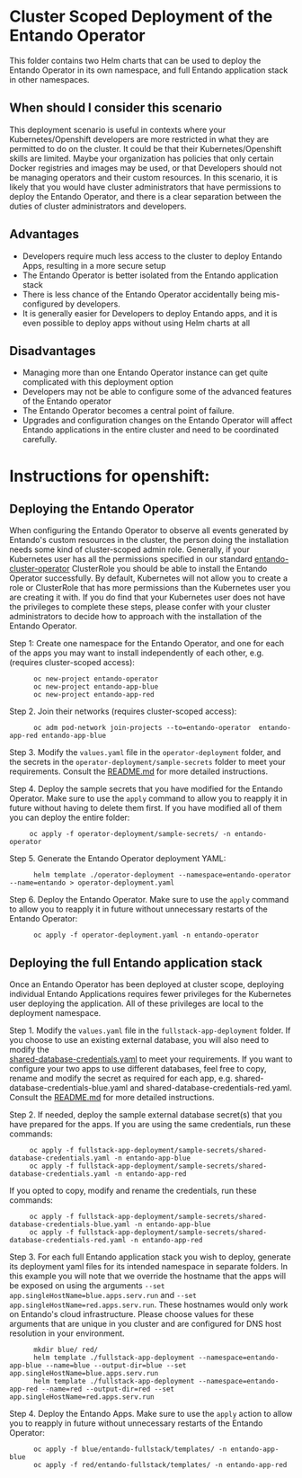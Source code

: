 # Cluster Scoped Deployment of the Entando Operator
This folder contains two Helm charts that can be used to deploy the Entando Operator in its own namespace,
and full Entando application stack in other namespaces. 

## When should I consider this scenario
This deployment scenario is useful in contexts where your Kubernetes/Openshift developers are more restricted in
what they are permitted to do on the cluster. It could be that their Kubernetes/Openshift skills are limited.
Maybe your organization has policies that only certain Docker registries and images may be used, or
that Developers should not be managing operators and their custom resources. In this scenario, it is likely that 
you would have cluster administrators that have permissions to deploy the Entando Operator, and there is a clear separation 
between the duties of cluster administrators and developers.

## Advantages
* Developers require much less access to the cluster to deploy Entando Apps, resulting in a more secure setup
* The Entando Operator is better isolated from the Entando application stack
* There is less chance of the Entando Operator accidentally being mis-configured by developers.
* It is generally easier for Developers to deploy Entando apps, and it is even possible to deploy apps without using Helm
charts at all

## Disadvantages
* Managing more than one Entando Operator instance can get quite complicated with this deployment option
* Developers may not be able to configure some of the advanced features of the Entando operator
* The Entando Operator becomes a central point of failure. 
* Upgrades and configuration changes on the Entando Operator will affect Entando applications in the entire cluster and need to be coordinated carefully.
 

# Instructions for openshift:

## Deploying the Entando Operator

When configuring the Entando Operator to observe all events generated by Entando's custom resources in the cluster,
the person doing the installation needs some kind of cluster-scoped admin role. Generally, if your Kubernetes user has
all the permissions specified in our standard 
[entando-cluster-operator](https://github.com/entando-k8s/entando-k8s-controller-coordinator/blob/master/charts/entando-k8s-controller-coordinator/templates/operator-ClusterRole.yaml) 
ClusterRole you should be able to install the Entando Operator successfully. By default, Kubernetes will not allow you to 
create a role or ClusterRole that has more permissions than the Kubernetes user you are creating it with.
If you do find that your Kubernetes user does not have the privileges to complete these steps, please
confer with your cluster administrators to decide how to approach with the installation of the Entando Operator.
  
Step 1: Create one namespace for the Entando Operator, and one for each of the apps you may want to install independently of each other,
e.g. (requires cluster-scoped access): 
```
      oc new-project entando-operator
      oc new-project entando-app-blue
      oc new-project entando-app-red
```

Step 2. Join their networks (requires cluster-scoped access):
```
      oc adm pod-network join-projects --to=entando-operator  entando-app-red entando-app-blue
```
Step 3. Modify the  `values.yaml` file in the `operator-deployment` folder, and the secrets in the 
   `operator-deployment/sample-secrets` folder to meet your requirements. Consult
  the [README.md](operator-deployment/README.md) for more detailed instructions.
  

Step 4. Deploy the sample secrets that you have modified for the Entando Operator. Make sure to use the `apply`
 command to allow you to reapply it in future without having to delete them first. If you have modified 
 all of them you can deploy the entire folder:
```
     oc apply -f operator-deployment/sample-secrets/ -n entando-operator
```


Step 5. Generate the Entando Operator deployment YAML: 
```
      helm template ./operator-deployment --namespace=entando-operator --name=entando > operator-deployment.yaml
```

Step 6. Deploy the Entando Operator. Make sure to use the `apply` command to allow you to reapply it in future without
unnecessary restarts of the Entando Operator:
```
      oc apply -f operator-deployment.yaml -n entando-operator
```

## Deploying the full Entando application stack
Once an Entando Operator has been deployed at cluster scope, deploying individual Entando Applications requires 
fewer privileges for the Kubernetes user deploying the application. All of these privileges are local to the
deployment namespace. 

Step 1. Modify the  `values.yaml` file in the `fullstack-app-deployment` folder. If you choose to use an existing
  external database, you will also need to modify the  
  [shared-database-credentials.yaml](./fullstack-app-deployment/sample-secrets/shared-database-credentials.yaml) 
  to meet your requirements. If you want to configure your two apps to use different databases, feel free to copy, 
  rename and modify the secret as required for each app, e.g.
  shared-database-credentials-blue.yaml and  shared-database-credentials-red.yaml. Consult
  the [README.md](./fullstack-app-deployment/README.md) for more detailed instructions.

Step 2. If needed, deploy the sample external database secret(s) that you have prepared for the apps. 
If you are using the same credentials, run these commands:
```
     oc apply -f fullstack-app-deployment/sample-secrets/shared-database-credentials.yaml -n entando-app-blue
     oc apply -f fullstack-app-deployment/sample-secrets/shared-database-credentials.yaml -n entando-app-red

```
If you opted to copy, modify and rename the credentials, run these commands:
```
     oc apply -f fullstack-app-deployment/sample-secrets/shared-database-credentials-blue.yaml -n entando-app-blue
     oc apply -f fullstack-app-deployment/sample-secrets/shared-database-credentials-red.yaml -n entando-app-red
```

Step 3. For each full Entando application stack you wish to deploy, generate its deployment yaml files for its intended namespace
in separate folders. In this example you will note that we override the hostname that the apps will be exposed on
using the arguments `--set app.singleHostName=blue.apps.serv.run` and `--set app.singleHostName=red.apps.serv.run`.
These hostnames would only work on Entando's cloud infrastructure. Please choose values for these arguments that
are unique in you cluster and are configured for DNS host resolution in your environment.  
```
      mkdir blue/ red/
      helm template ./fullstack-app-deployment --namespace=entando-app-blue --name=blue --output-dir=blue --set app.singleHostName=blue.apps.serv.run
      helm template ./fullstack-app-deployment --namespace=entando-app-red --name=red --output-dir=red --set app.singleHostName=red.apps.serv.run
```


Step 4. Deploy the Entando Apps. Make sure to use the `apply` action to allow you to reapply in future without
unnecessary restarts of the Entando Operator:
```
      oc apply -f blue/entando-fullstack/templates/ -n entando-app-blue
      oc apply -f red/entando-fullstack/templates/ -n entando-app-red
```
